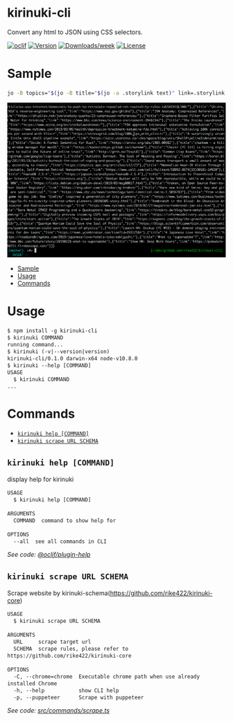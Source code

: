 kirinuki-cli
============

Convert any html to JSON using CSS selectors.


[![oclif](https://img.shields.io/badge/cli-oclif-brightgreen.svg)](https://oclif.io)
[![Version](https://img.shields.io/npm/v/kirinuki-cli.svg)](https://npmjs.org/package/kirinuki-cli)
[![Downloads/week](https://img.shields.io/npm/dw/kirinuki-cli.svg)](https://npmjs.org/package/kirinuki-cli)
[![License](https://img.shields.io/npm/l/kirinuki-cli.svg)](https://github.com/rike422/kirinuki-cli/blob/master/package.json)

# Sample

```bash
jo -B topics="$(jo -B title="$(jo -a .storylink text)" link=.storylink _unfold=true )" | xargs -0 kirinuki scrape https://news.ycombinator.com/ | jq .`
```

![gif](https://raw.githubusercontent.com/rike422/kirinuki-cli/master/assets/sample.gif)


<!-- toc -->
* [Sample](#sample)
* [Usage](#usage)
* [Commands](#commands)
<!-- tocstop -->
# Usage
<!-- usage -->
```sh-session
$ npm install -g kirinuki-cli
$ kirinuki COMMAND
running command...
$ kirinuki (-v|--version|version)
kirinuki-cli/0.1.0 darwin-x64 node-v10.8.0
$ kirinuki --help [COMMAND]
USAGE
  $ kirinuki COMMAND
...
```
<!-- usagestop -->
# Commands
<!-- commands -->
* [`kirinuki help [COMMAND]`](#kirinuki-help-command)
* [`kirinuki scrape URL SCHEMA`](#kirinuki-scrape-url-schema)

## `kirinuki help [COMMAND]`

display help for kirinuki

```
USAGE
  $ kirinuki help [COMMAND]

ARGUMENTS
  COMMAND  command to show help for

OPTIONS
  --all  see all commands in CLI
```

_See code: [@oclif/plugin-help](https://github.com/oclif/plugin-help/blob/v2.1.6/src/commands/help.ts)_

## `kirinuki scrape URL SCHEMA`

Scrape website by kirinuki-schema(https://github.com/rike422/kirinuki-core)

```
USAGE
  $ kirinuki scrape URL SCHEMA

ARGUMENTS
  URL     scrape target url
  SCHEMA  scrape rules, please refer to https://github.com/rike422/kirinuki-core

OPTIONS
  -C, --chrome=chrome  Executable chrome path when use already installed Chrome
  -h, --help           show CLI help
  -p, --puppeteer      Scrape with puppeteer
```

_See code: [src/commands/scrape.ts](https://github.com/rike422/kirinuki-cli/blob/v0.1.0/src/commands/scrape.ts)_
<!-- commandsstop -->
